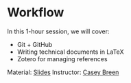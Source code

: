 # Workflow

In this 1-hour session, we will cover: 

- Git + GitHub
- Writing technical documents in LaTeX
- Zotero for managing references

Material: [Slides](https://github.com/caseybreen/workflow/blob/main/slides/01_workflow.pdf) 
Instructor: [Casey Breen](caseybreen.com)

